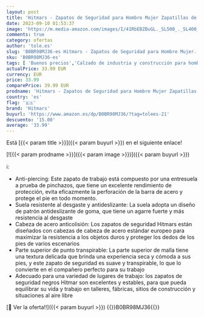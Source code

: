 ```yaml
---
layout: post
title: 'Hitmars - Zapatos de Seguridad para Hombre Mujer Zapatillas de Seguridad con Punta de Acero Ligero Calzado de Seguridad Zapatillas Trabajo Transpirables Zapatos de Industria Antideslizante Negro 46 EU'
date: 2023-09-10 01:53:37
image: 'https://m.media-amazon.com/images/I/41RbEBZBuGL._SL500_._SL400_.jpg'
comments: true
category: ofertas
author: 'tole.es'
slug: 'B0BR98MJ36-es Hitmars - Zapatos de Seguridad para Hombre Mujer...'
sku: 'B0BR98MJ36-es'
tags: [ 'Buenos precios','Calzado de industria y construcción para hombre','Calzado de trabajo para hombre','Moda','Moda Hombre','Self Service','Special Features Stores','Zapatos de industria y construcción para hombre','Zapatos para hombre','hitmars','partition_000','partition_034','zapatos','🇪🇸', ]
actualPrice: 33.99 EUR
currency: EUR
price: 33.99
comparePrice: 39.99 EUR
prodname: 'Hitmars - Zapatos de Seguridad para Hombre Mujer Zapatillas de Seguridad con Punta de Acero Ligero Calzado de Seguridad Zapatillas Trabajo Transpirables Zapatos de Industria Antideslizante Negro 46 EU'
country: 'es'
flag: '🇪🇸'
brand: 'Hitmars'
buyurl: 'https://www.amazon.es/dp/B0BR98MJ36/?tag=tolees-21'
descuento: '15.00'
average: '33.99'
---
```


Está [{{< param title >}}]({{< param buyurl >}}) en el siguiente enlace!

[![{{< param prodname >}}]({{< param image >}})]({{< param buyurl >}})

ℹ️:

- Anti-piercing: Este zapato de trabajo está compuesto por una entresuela a prueba de pinchazos, que tiene un excelente rendimiento de protección, evita eficazmente la perforación de la barra de acero y protege el pie en todo momento.
- Suela resistente al desgaste y antideslizante: La suela adopta un diseño de patrón antideslizante de goma, que tiene un agarre fuerte y más resistencia al desgaste
- Cabeza de acero anticolisión: Los zapatos de seguridad Hitmars están diseñados con cabezas de cabeza de acero estándar europeo para maximizar la resistencia a los objetos duros y proteger los dedos de los pies de varios escenarios
- Parte superior de punto transpirable: La parte superior de malla tiene una textura delicada que brinda una experiencia seca y cómoda a sus pies, y este zapato de seguridad es suave y transpirable, lo que lo convierte en el compañero perfecto para su trabajo
- Adecuado para una variedad de lugares de trabajo: los zapatos de seguridad negros Hitmar son excelentes y estables, para que pueda equilibrar su vida y trabajo en talleres, fábricas, sitios de construcción y situaciones al aire libre

[🛒 Ver la oferta!!]({{< param buyurl >}})
{{<world>}}B0BR98MJ36{{</world>}}
